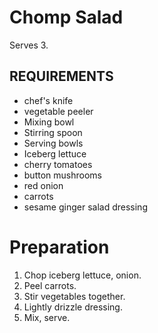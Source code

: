 # Chomp Salad

Serves 3.

## REQUIREMENTS

* chef's knife
* vegetable peeler
* Mixing bowl
* Stirring spoon
* Serving bowls
* Iceberg lettuce
* cherry tomatoes
* button mushrooms
* red onion
* carrots
* sesame ginger salad dressing

# Preparation

1. Chop iceberg lettuce, onion.
2. Peel carrots.
3. Stir vegetables together.
4. Lightly drizzle dressing.
5. Mix, serve.
